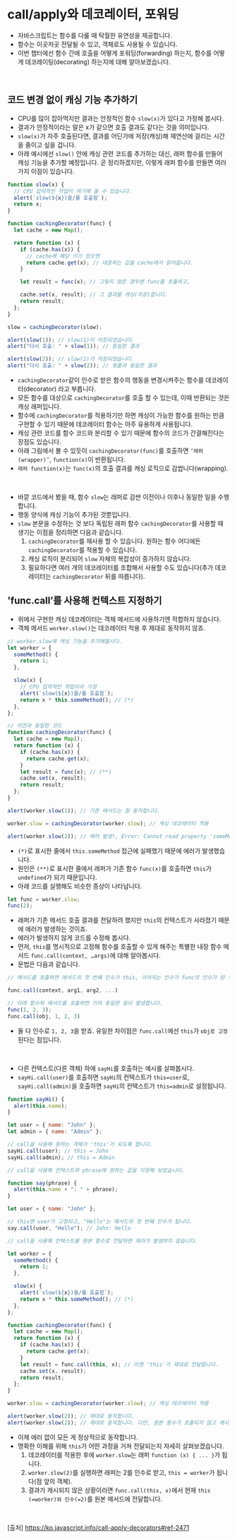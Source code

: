 # call/apply와 데코레이터, 포워딩

- 자바스크립트는 함수를 다룰 때 탁월한 유연성을 제공합니다.
- 함수는 이곳저곳 전달될 수 있고, 객체로도 사용될 수 있습니다.
- 이번 챕터에선 함수 간에 호출을 어떻게 포워딩(forwarding) 하는지, 함수를 어떻게 데코레이팅(decorating) 하는지에 대해 알아보겠습니다.

<br>

## 코드 변경 없이 캐싱 기능 추가하기

- CPU를 많이 잡아먹지만 결과는 안정적인 함수 `slow(x)`가 있다고 가정해 봅시다.
- 결과가 안정적이라는 말은 x가 같으면 호출 결과도 같다는 것을 의미입니다.
- `slow(x)`가 자주 호출된다면, 결과를 어딘가에 저장(캐싱)해 재연산에 걸리는 시간을 줄이고 싶을 겁니다.
- 아래 예시에선 `slow()` 안에 캐싱 관련 코드를 추가하는 대신, 래퍼 함수를 만들어 캐싱 기능을 추가할 예정입니다. 곧 정리하겠지만, 이렇게 래퍼 함수를 만들면 여러 가지 이점이 있습니다.

```js
function slow(x) {
  // CPU 집약적인 작업이 여기에 올 수 있습니다.
  alert(`slow(${x})을/를 호출함`);
  return x;
}

function cachingDecorator(func) {
  let cache = new Map();

  return function (x) {
    if (cache.has(x)) {
      // cache에 해당 키가 있으면
      return cache.get(x); // 대응하는 값을 cache에서 읽어옵니다.
    }

    let result = func(x); // 그렇지 않은 경우엔 func를 호출하고,

    cache.set(x, result); // 그 결과를 캐싱(저장)합니다.
    return result;
  };
}

slow = cachingDecorator(slow);

alert(slow(1)); // slow(1)이 저장되었습니다.
alert("다시 호출: " + slow(1)); // 동일한 결과

alert(slow(2)); // slow(2)가 저장되었습니다.
alert("다시 호출: " + slow(2)); // 윗줄과 동일한 결과
```

- `cachingDecorator`같이 인수로 받은 함수의 행동을 변경시켜주는 함수를 데코레이터(decorator) 라고 부릅니다.
- 모든 함수를 대상으로 `cachingDecorator`를 호출 할 수 있는데, 이때 반환되는 것은 캐싱 래퍼입니다.
- 함수에 `cachingDecorator`를 적용하기만 하면 캐싱이 가능한 함수를 원하는 만큼 구현할 수 있기 때문에 데코레이터 함수는 아주 유용하게 사용됩니다.
- 캐싱 관련 코드를 함수 코드와 분리할 수 있기 때문에 함수의 코드가 간결해진다는 장점도 있습니다.
- 아래 그림에서 볼 수 있듯이 `cachingDecorator(func)`를 호출하면 `‘래퍼(wrapper)’`, `function(x)`이 반환됩니다.
- `래퍼 function(x)`는 `func(x)`의 호출 결과를 캐싱 로직으로 감쌉니다(wrapping).

<br>

- 바깥 코드에서 봤을 때, 함수 `slow`는 래퍼로 감싼 이전이나 이후나 동일한 일을 수행합니다.
- 행동 양식에 캐싱 기능이 추가된 것뿐입니다.
- `slow` 본문을 수정하는 것 보다 독립된 래퍼 함수 `cachingDecorator`를 사용할 때 생기는 이점을 정리하면 다음과 같습니다.
  1. `cachingDecorator`를 재사용 할 수 있습니다. 원하는 함수 어디에든 `cachingDecorator`를 적용할 수 있습니다.
  2. 캐싱 로직이 분리되어 `slow` 자체의 복잡성이 증가하지 않습니다.
  3. 필요하다면 여러 개의 데코레이터를 조합해서 사용할 수도 있습니다(추가 데코레이터는 `cachingDecorator` 뒤를 따릅니다).

## 'func.call’를 사용해 컨텍스트 지정하기

- 위에서 구현한 캐싱 데코레이터는 객체 메서드에 사용하기엔 적합하지 않습니다.
- 객체 메서드 `worker.slow()`는 데코레이터 적용 후 제대로 동작하지 않죠.

```js
// worker.slow에 캐싱 기능을 추가해봅시다.
let worker = {
  someMethod() {
    return 1;
  },

  slow(x) {
    // CPU 집약적인 작업이라 가정
    alert(`slow(${x})을/를 호출함`);
    return x * this.someMethod(); // (*)
  },
};

// 이전과 동일한 코드
function cachingDecorator(func) {
  let cache = new Map();
  return function (x) {
    if (cache.has(x)) {
      return cache.get(x);
    }
    let result = func(x); // (**)
    cache.set(x, result);
    return result;
  };
}

alert(worker.slow(1)); // 기존 메서드는 잘 동작합니다.

worker.slow = cachingDecorator(worker.slow); // 캐싱 데코레이터 적용

alert(worker.slow(2)); // 에러 발생!, Error: Cannot read property 'someMethod' of undefined
```

- `(*)`로 표시한 줄에서 `this.someMethod` 접근에 실패했기 때문에 에러가 발생했습니다.
- 원인은 `(**)`로 표시한 줄에서 래퍼가 기존 함수 `func(x)`를 호출하면 `this`가 `undefined`가 되기 때문입니다.
- 아래 코드를 실행해도 비슷한 증상이 나타납니다.

```js
let func = worker.slow;
func(2);
```

- 래퍼가 기존 메서드 호출 결과를 전달하려 했지만 `this`의 컨텍스트가 사라졌기 때문에 에러가 발생하는 것이죠.
- 에러가 발생하지 않게 코드를 수정해 봅시다.
- 먼저, `this`를 명시적으로 고정해 함수를 호출할 수 있게 해주는 특별한 내장 함수 메서드 `func.call(context, …args)`에 대해 알아봅시다.
- 문법은 다음과 같습니다.

```js
// 메서드를 호출하면 메서드의 첫 번째 인수가 this, 이어지는 인수가 func의 인수가 된 후, func이 호출됩니다.

func.call(context, arg1, arg2, ...)

// 아래 함수와 메서드를 호출하면 거의 동일한 일이 발생합니다.
func(1, 2, 3);
func.call(obj, 1, 2, 3)

```

- 둘 다 인수로 `1, 2, 3`을 받죠. 유일한 차이점은 `func.call`에선 `this`가 `obj로 고정`된다는 점입니다.

<br>

- 다른 컨텍스트(다른 객체) 하에 `sayHi`를 호출하는 예시를 살펴봅시다.
- `sayHi.call(user)`를 호출하면 `sayHi`의 컨텍스트가 `this=user`로, `sayHi.call(admin)`을 호출하면 `sayHi`의 컨텍스트가 `this=admin`로 설정됩니다.

```js
function sayHi() {
  alert(this.name);
}

let user = { name: "John" };
let admin = { name: "Admin" };

// call을 사용해 원하는 객체가 'this'가 되도록 합니다.
sayHi.call(user); // this = John
sayHi.call(admin); // this = Admin

// call을 사용해 컨텍스트와 phrase에 원하는 값을 지정해 보았습니다.

function say(phrase) {
  alert(this.name + ": " + phrase);
}

let user = { name: "John" };

// this엔 user가 고정되고, "Hello"는 메서드의 첫 번째 인수가 됩니다.
say.call(user, "Hello"); // John: Hello

// call을 사용해 컨텍스트를 원본 함수로 전달하면 에러가 발생하지 않습니다.
```

```js
let worker = {
  someMethod() {
    return 1;
  },

  slow(x) {
    alert(`slow(${x})을/를 호출함`);
    return x * this.someMethod(); // (*)
  },
};

function cachingDecorator(func) {
  let cache = new Map();
  return function (x) {
    if (cache.has(x)) {
      return cache.get(x);
    }
    let result = func.call(this, x); // 이젠 'this'가 제대로 전달됩니다.
    cache.set(x, result);
    return result;
  };
}

worker.slow = cachingDecorator(worker.slow); // 캐싱 데코레이터 적용

alert(worker.slow(2)); // 제대로 동작합니다.
alert(worker.slow(2)); // 제대로 동작합니다. 다만, 원본 함수가 호출되지 않고 캐시 된 값이 출력됩니다.
```

- 이제 에러 없이 모든 게 정상적으로 동작합니다.
- 명확한 이해를 위해 `this`가 어떤 과정을 거쳐 전달되는지 자세히 살펴보겠습니다.
  1. 데코레이터를 적용한 후에 `worker.slow`는 래퍼 `function (x) { ... }`가 됩니다.
  2. `worker.slow(2)`를 실행하면 래퍼는 2를 인수로 받고, `this = worker`가 됩니다(점 앞의 객체).
  3. 결과가 캐시되지 않은 상황이라면 `func.call(this, x)`에서 현재 `this (=worker)와 인수(=2)`를 원본 메서드에 전달합니다.

<br>

[출처]
https://ko.javascript.info/call-apply-decorators#ref-2471
